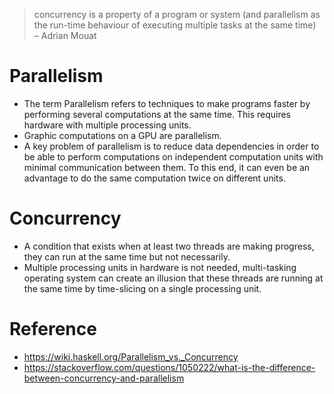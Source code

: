 > concurrency is a property of a program or system (and parallelism as the run-time behaviour of executing multiple tasks at the same time) <br> – 
Adrian Mouat

# Parallelism

- The term Parallelism refers to techniques to make programs faster by performing several computations at the same time. This requires hardware with multiple processing units.
- Graphic computations on a GPU are parallelism.
- A key problem of parallelism is to reduce data dependencies in order to be able to perform computations on independent computation units with minimal communication between them. To this end, it can even be an advantage to do the same computation twice on different units.

# Concurrency

- A condition that exists when at least two threads are making progress, they can run at the same time but not necessarily.
- Multiple processing units in hardware is not needed, multi-tasking operating system can create an illusion that these threads are running at the same time by time-slicing on a single processing unit.

# Reference

- https://wiki.haskell.org/Parallelism_vs._Concurrency
- https://stackoverflow.com/questions/1050222/what-is-the-difference-between-concurrency-and-parallelism